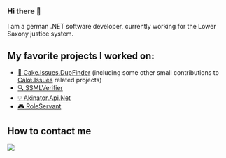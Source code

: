 ### Hi there 👋

I am a german .NET software developer, currently working for the Lower Saxony justice system.

## My favorite projects I worked on:

- [:cake: Cake.Issues.DupFinder](https://github.com/cake-contrib/Cake.Issues.DupFinder) (including some other small contributions to [Cake.Issues](https://github.com/cake-contrib/Cake.Issues) related projects)
- [:mag: SSMLVerifier](https://github.com/janniksam/SSMLVerifier)
- [:bulb: Akinator.Api.Net](https://github.com/janniksam/Akinator.Api.Net)
- [:video_game: RoleServant](https://role-servant.me)

## How to contact me

[![](https://img.shields.io/badge/twitter-%231DA1F2.svg?&style=for-the-badge&logo=twitter&logoColor=white)](https://twitter.com/janniksam)
